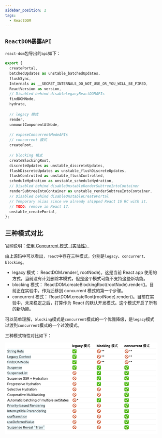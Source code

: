 ```yaml
---
sidebar_position: 2
tags:
  - ReactDOM
---
```


## `ReactDOM暴露API`

`react-dom`包导出的`api`如下：

```javascript
export {
  createPortal,
  batchedUpdates as unstable_batchedUpdates,
  flushSync,
  Internals as __SECRET_INTERNALS_DO_NOT_USE_OR_YOU_WILL_BE_FIRED,
  ReactVersion as version,
  // Disabled behind disableLegacyReactDOMAPIs
  findDOMNode,
  hydrate,

  // legacy 模式
  render,
  unmountComponentAtNode,

  // exposeConcurrentModeAPIs
  // concurrent 模式
  createRoot,

  // blocking 模式
  createBlockingRoot,
  discreteUpdates as unstable_discreteUpdates,
  flushDiscreteUpdates as unstable_flushDiscreteUpdates,
  flushControlled as unstable_flushControlled,
  scheduleHydration as unstable_scheduleHydration,
  // Disabled behind disableUnstableRenderSubtreeIntoContainer
  renderSubtreeIntoContainer as unstable_renderSubtreeIntoContainer,
  // Disabled behind disableUnstableCreatePortal
  // Temporary alias since we already shipped React 16 RC with it.
  // TODO: remove in React 17.
  unstable_createPortal,
};
```

## 三种模式对比

官网说明：[使用 Concurrent 模式（实验性）](https://zh-hans.reactjs.org/docs/concurrent-mode-adoption.html)

由上源码中可以看出，`react`中存在三种模式，分别是`legacy`、`concurrent`、`blocking`。

- legacy 模式： ReactDOM.render(<App />, rootNode)。这是当前 React app 使用的方式。当前没有计划删除本模式，但是这个模式可能不支持这些新功能。
- blocking 模式： ReactDOM.createBlockingRoot(rootNode).render(<App />)。目前正在实验中。作为迁移到 concurrent 模式的第一个步骤。
- concurrent 模式： ReactDOM.createRoot(rootNode).render(<App />)。目前在实验中，未来稳定之后，打算作为 React 的默认开发模式。这个模式开启了所有的新功能。

可以简单理解，`blocking`模式是`concurrent`模式的一个优雅降级，是`legacy`模式过渡到`concurrent`模式的一个过渡模式。

三种模式特性对比如下：

![特性对比](https://raw.githubusercontent.com/aaaaaAndy/picture/main/images/20220217133733.png)
